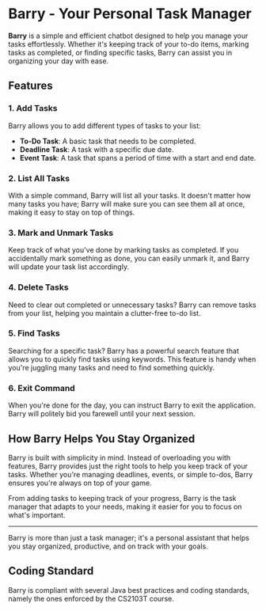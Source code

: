 # Barry - Your Personal Task Manager

**Barry** is a simple and efficient chatbot designed to help you manage your tasks effortlessly. Whether it's keeping track of your to-do items, marking tasks as completed, or finding specific tasks, Barry can assist you in organizing your day with ease.

## Features

### 1. Add Tasks
Barry allows you to add different types of tasks to your list:
- **To-Do Task**: A basic task that needs to be completed.
- **Deadline Task**: A task with a specific due date.
- **Event Task**: A task that spans a period of time with a start and end date.

### 2. List All Tasks
With a simple command, Barry will list all your tasks. It doesn't matter how many tasks you have; Barry will make sure you can see them all at once, making it easy to stay on top of things.

### 3. Mark and Unmark Tasks
Keep track of what you've done by marking tasks as completed. If you accidentally mark something as done, you can easily unmark it, and Barry will update your task list accordingly.

### 4. Delete Tasks
Need to clear out completed or unnecessary tasks? Barry can remove tasks from your list, helping you maintain a clutter-free to-do list.

### 5. Find Tasks
Searching for a specific task? Barry has a powerful search feature that allows you to quickly find tasks using keywords. This feature is handy when you're juggling many tasks and need to find something quickly.

### 6. Exit Command
When you're done for the day, you can instruct Barry to exit the application. Barry will politely bid you farewell until your next session.

## How Barry Helps You Stay Organized

Barry is built with simplicity in mind. Instead of overloading you with features, Barry provides just the right tools to help you keep track of your tasks. Whether you're managing deadlines, events, or simple to-dos, Barry ensures you're always on top of your game.

From adding tasks to keeping track of your progress, Barry is the task manager that adapts to your needs, making it easier for you to focus on what's important.

---

Barry is more than just a task manager; it's a personal assistant that helps you stay organized, productive, and on track with your goals.

## Coding Standard
Barry is compliant with several Java best practices and coding standards, namely the ones enforced by the CS2103T course.
